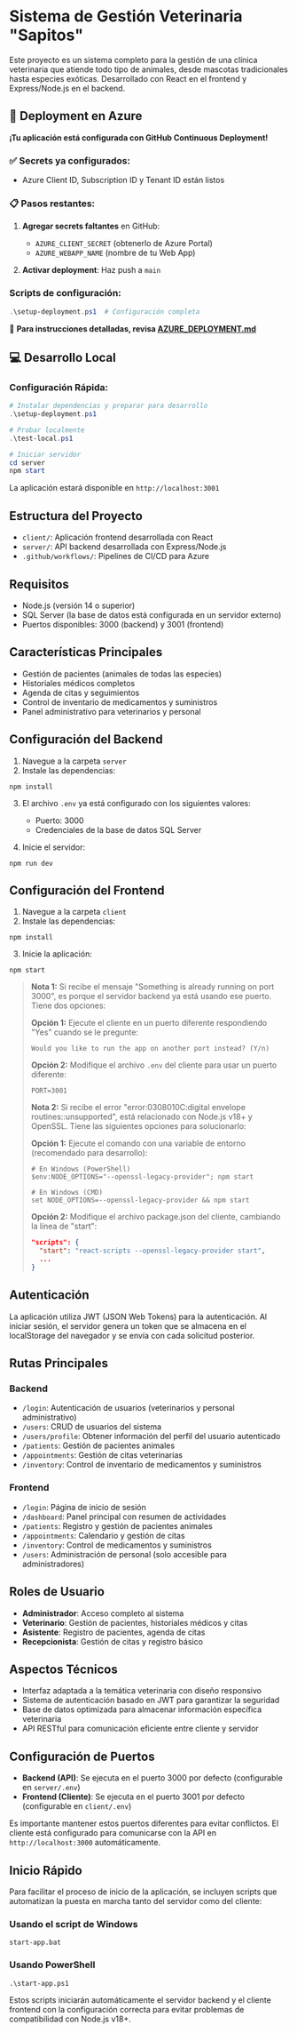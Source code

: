 # Sistema de Gestión Veterinaria "Sapitos"

Este proyecto es un sistema completo para la gestión de una clínica veterinaria que atiende todo tipo de animales, desde mascotas tradicionales hasta especies exóticas. Desarrollado con React en el frontend y Express/Node.js en el backend.

## 🚀 Deployment en Azure

**¡Tu aplicación está configurada con GitHub Continuous Deployment!** 

### ✅ Secrets ya configurados:
- Azure Client ID, Subscription ID y Tenant ID están listos

### 📋 Pasos restantes:
1. **Agregar secrets faltantes** en GitHub:
   - `AZURE_CLIENT_SECRET` (obtenerlo de Azure Portal)
   - `AZURE_WEBAPP_NAME` (nombre de tu Web App)

2. **Activar deployment**: Haz push a `main`

### Scripts de configuración:
```powershell
.\setup-deployment.ps1  # Configuración completa
```

📖 **Para instrucciones detalladas, revisa [AZURE_DEPLOYMENT.md](./AZURE_DEPLOYMENT.md)**

## 💻 Desarrollo Local

### Configuración Rápida:
```powershell
# Instalar dependencias y preparar para desarrollo
.\setup-deployment.ps1

# Probar localmente
.\test-local.ps1

# Iniciar servidor
cd server
npm start
```

La aplicación estará disponible en `http://localhost:3001`

## Estructura del Proyecto

- `client/`: Aplicación frontend desarrollada con React
- `server/`: API backend desarrollada con Express/Node.js
- `.github/workflows/`: Pipelines de CI/CD para Azure

## Requisitos

- Node.js (versión 14 o superior)
- SQL Server (la base de datos está configurada en un servidor externo)
- Puertos disponibles: 3000 (backend) y 3001 (frontend)

## Características Principales

- Gestión de pacientes (animales de todas las especies)
- Historiales médicos completos
- Agenda de citas y seguimientos
- Control de inventario de medicamentos y suministros
- Panel administrativo para veterinarios y personal

## Configuración del Backend

1. Navegue a la carpeta `server`
2. Instale las dependencias:

```
npm install
```

3. El archivo `.env` ya está configurado con los siguientes valores:
   - Puerto: 3000
   - Credenciales de la base de datos SQL Server

4. Inicie el servidor:

```
npm run dev
```

## Configuración del Frontend

1. Navegue a la carpeta `client`
2. Instale las dependencias:

```
npm install
```

3. Inicie la aplicación:

```
npm start
```

> **Nota 1:** Si recibe el mensaje "Something is already running on port 3000", es porque el servidor backend ya está usando ese puerto. Tiene dos opciones:
> 
> **Opción 1:** Ejecute el cliente en un puerto diferente respondiendo "Yes" cuando se le pregunte:
> ```
> Would you like to run the app on another port instead? (Y/n)
> ```
> 
> **Opción 2:** Modifique el archivo `.env` del cliente para usar un puerto diferente:
> ```
> PORT=3001
> ```
>
> **Nota 2:** Si recibe el error "error:0308010C:digital envelope routines::unsupported", está relacionado con Node.js v18+ y OpenSSL. Tiene las siguientes opciones para solucionarlo:
>
> **Opción 1:** Ejecute el comando con una variable de entorno (recomendado para desarrollo):
> ```
> # En Windows (PowerShell)
> $env:NODE_OPTIONS="--openssl-legacy-provider"; npm start
>
> # En Windows (CMD)
> set NODE_OPTIONS=--openssl-legacy-provider && npm start
> ```
>
> **Opción 2:** Modifique el archivo package.json del cliente, cambiando la línea de "start":
> ```json
> "scripts": {
>   "start": "react-scripts --openssl-legacy-provider start",
>   ...
> }
> ```

## Autenticación

La aplicación utiliza JWT (JSON Web Tokens) para la autenticación. Al iniciar sesión, el servidor genera un token que se almacena en el localStorage del navegador y se envía con cada solicitud posterior.

## Rutas Principales

### Backend
- `/login`: Autenticación de usuarios (veterinarios y personal administrativo)
- `/users`: CRUD de usuarios del sistema
- `/users/profile`: Obtener información del perfil del usuario autenticado
- `/patients`: Gestión de pacientes animales
- `/appointments`: Gestión de citas veterinarias
- `/inventory`: Control de inventario de medicamentos y suministros

### Frontend
- `/login`: Página de inicio de sesión
- `/dashboard`: Panel principal con resumen de actividades
- `/patients`: Registro y gestión de pacientes animales
- `/appointments`: Calendario y gestión de citas
- `/inventory`: Control de medicamentos y suministros
- `/users`: Administración de personal (solo accesible para administradores)

## Roles de Usuario

- **Administrador**: Acceso completo al sistema
- **Veterinario**: Gestión de pacientes, historiales médicos y citas
- **Asistente**: Registro de pacientes, agenda de citas
- **Recepcionista**: Gestión de citas y registro básico

## Aspectos Técnicos

- Interfaz adaptada a la temática veterinaria con diseño responsivo
- Sistema de autenticación basado en JWT para garantizar la seguridad
- Base de datos optimizada para almacenar información específica veterinaria
- API RESTful para comunicación eficiente entre cliente y servidor

## Configuración de Puertos

- **Backend (API)**: Se ejecuta en el puerto 3000 por defecto (configurable en `server/.env`)
- **Frontend (Cliente)**: Se ejecuta en el puerto 3001 por defecto (configurable en `client/.env`)

Es importante mantener estos puertos diferentes para evitar conflictos. El cliente está configurado para comunicarse con la API en `http://localhost:3000` automáticamente.

## Inicio Rápido

Para facilitar el proceso de inicio de la aplicación, se incluyen scripts que automatizan la puesta en marcha tanto del servidor como del cliente:

### Usando el script de Windows

```
start-app.bat
```

### Usando PowerShell

```
.\start-app.ps1
```

Estos scripts iniciarán automáticamente el servidor backend y el cliente frontend con la configuración correcta para evitar problemas de compatibilidad con Node.js v18+.
